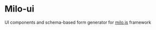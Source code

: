 Milo-ui
=======

UI components and schema-based form generator for [milo.js](https://github.com/milojs/milo) framework

